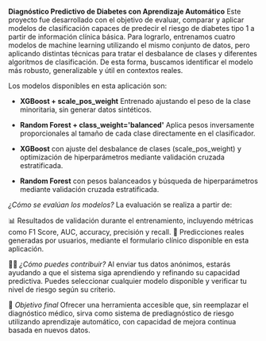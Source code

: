 **Diagnóstico Predictivo de Diabetes con Aprendizaje Automático**
Este proyecto fue desarrollado con el objetivo de evaluar, comparar y aplicar modelos de clasificación capaces de predecir el riesgo de diabetes tipo 1 a partir de información clínica básica. Para lograrlo, entrenamos cuatro modelos de machine learning utilizando el mismo conjunto de datos, pero aplicando distintas técnicas para tratar el desbalance de clases y diferentes algoritmos de clasificación. De esta forma, buscamos identificar el modelo más robusto, generalizable y útil en contextos reales.



Los modelos disponibles en esta aplicación son:

* **XGBoost + scale_pos_weight**
  Entrenado ajustando el peso de la clase minoritaria, sin generar datos sintéticos.

* **Random Forest + class_weight='balanced'**
  Aplica pesos inversamente proporcionales al tamaño de cada clase directamente en el clasificador.

* **XGBoost** con ajuste del desbalance de clases (scale_pos_weight) y optimización de hiperparámetros mediante validación cruzada estratificada.

* **Random Forest** con pesos balanceados y búsqueda de hiperparámetros mediante validación cruzada estratificada.

*¿Cómo se evalúan los modelos?*
La evaluación se realiza a partir de:

📊 Resultados de validación durante el entrenamiento, incluyendo métricas como F1 Score, AUC, accuracy, precisión y recall.
👥 Predicciones reales generadas por usuarios, mediante el formulario clínico disponible en esta aplicación.

🙋‍♂️ *¿Cómo puedes contribuir?*
Al enviar tus datos anónimos, estarás ayudando a que el sistema siga aprendiendo y refinando su capacidad predictiva. Puedes seleccionar cualquier modelo disponible y verificar tu nivel de riesgo según su criterio.

📌 *Objetivo final*
Ofrecer una herramienta accesible que, sin reemplazar el diagnóstico médico, sirva como sistema de prediagnóstico de riesgo utilizando aprendizaje automático, con capacidad de mejora continua basada en nuevos datos.